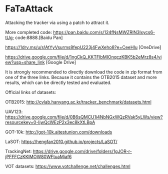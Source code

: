 # FaTaAttack
Attacking the tracker via using a patch to attract it.

More completed code: https://pan.baidu.com/s/124fNsMWZRlN3Ixycs6-tUg; code:8888.[Baidu Pan]

https://1drv.ms/u/s!AtYyVsurms8fepU223j4FwXeho8?e=CeeHIu [OneDrive]

https://drive.google.com/file/d/1ngCkQ_KKTFlbMIOnqczKBK5b2eMrz8s4/view?usp=share_link [Google Drive]

It is strongly recommended to directly download the code in zip format from one of the three links. Because it contains the OTB2015 dataset and more results, which can be directly tested and evaluated.


Official links of datasets:

OTB2015: http://cvlab.hanyang.ac.kr/tracker_benchmark/datasets.html

UAV123: https://drive.google.com/file/d/0B6sQMCU1i4NbNGxWQzRVak5yLWs/view?resourcekey=0-IjwQcWEzP2x3ec8kXtLBpA

GOT-10k: http://got-10k.aitestunion.com/downloads

LaSOT: https://hengfan2010.github.io/projects/LaSOT/

TrackingNet: https://drive.google.com/drive/folders/1gJOR-r-jPFFFCzKKlMOW80WFtuaMiaf6

VOT datasets: https://www.votchallenge.net/challenges.html 
